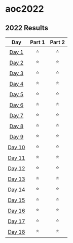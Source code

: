 # aoc2022
<!--- advent_readme_stars table --->
## 2022 Results

| Day | Part 1 | Part 2 |
| :---: | :---: | :---: |
| [Day 1](https://adventofcode.com/2022/day/1) | ⭐ | ⭐ |
| [Day 2](https://adventofcode.com/2022/day/2) | ⭐ | ⭐ |
| [Day 3](https://adventofcode.com/2022/day/3) | ⭐ | ⭐ |
| [Day 4](https://adventofcode.com/2022/day/4) | ⭐ | ⭐ |
| [Day 5](https://adventofcode.com/2022/day/5) | ⭐ | ⭐ |
| [Day 6](https://adventofcode.com/2022/day/6) | ⭐ | ⭐ |
| [Day 7](https://adventofcode.com/2022/day/7) | ⭐ | ⭐ |
| [Day 8](https://adventofcode.com/2022/day/8) | ⭐ | ⭐ |
| [Day 9](https://adventofcode.com/2022/day/9) | ⭐ | ⭐ |
| [Day 10](https://adventofcode.com/2022/day/10) | ⭐ | ⭐ |
| [Day 11](https://adventofcode.com/2022/day/11) | ⭐ | ⭐ |
| [Day 12](https://adventofcode.com/2022/day/12) | ⭐ | ⭐ |
| [Day 13](https://adventofcode.com/2022/day/13) | ⭐ | ⭐ |
| [Day 14](https://adventofcode.com/2022/day/14) | ⭐ | ⭐ |
| [Day 15](https://adventofcode.com/2022/day/15) | ⭐ | ⭐ |
| [Day 16](https://adventofcode.com/2022/day/16) | ⭐ | ⭐ |
| [Day 17](https://adventofcode.com/2022/day/17) | ⭐ | ⭐ |
| [Day 18](https://adventofcode.com/2022/day/18) | ⭐ | ⭐ |
<!--- advent_readme_stars table --->
